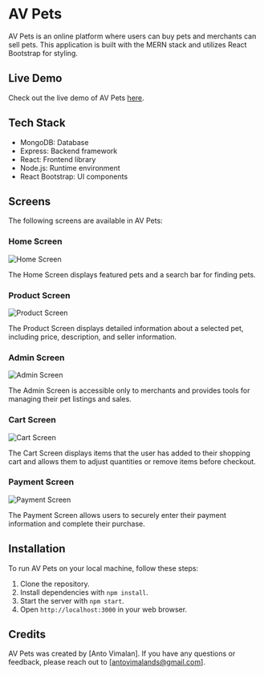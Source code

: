 # AV Pets

AV Pets is an online platform where users can buy pets and merchants can sell pets. This application is built with the MERN stack and utilizes React Bootstrap for styling.

## Live Demo

Check out the live demo of AV Pets [here](https://av-pets-mern-git-master-vimalds15.vercel.app/).

## Tech Stack

- MongoDB: Database
- Express: Backend framework
- React: Frontend library
- Node.js: Runtime environment
- React Bootstrap: UI components

## Screens

The following screens are available in AV Pets:

### Home Screen

![Home Screen](/path/to/home-screen.png)

The Home Screen displays featured pets and a search bar for finding pets.

### Product Screen

![Product Screen](/path/to/product-screen.png)

The Product Screen displays detailed information about a selected pet, including price, description, and seller information.

### Admin Screen

![Admin Screen](/path/to/admin-screen.png)

The Admin Screen is accessible only to merchants and provides tools for managing their pet listings and sales.

### Cart Screen

![Cart Screen](/path/to/cart-screen.png)

The Cart Screen displays items that the user has added to their shopping cart and allows them to adjust quantities or remove items before checkout.

### Payment Screen

![Payment Screen](/path/to/payment-screen.png)

The Payment Screen allows users to securely enter their payment information and complete their purchase.

## Installation

To run AV Pets on your local machine, follow these steps:

1. Clone the repository.
2. Install dependencies with `npm install`.
3. Start the server with `npm start`.
4. Open `http://localhost:3000` in your web browser.

## Credits

AV Pets was created by [Anto Vimalan]. If you have any questions or feedback, please reach out to [antovimalands@gmail.com].
